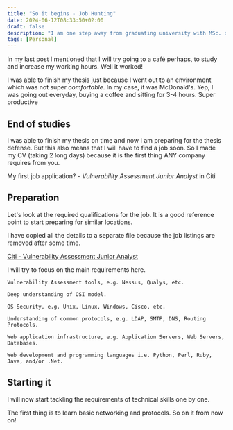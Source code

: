 ```yaml
---
title: "So it begins - Job Hunting"
date: 2024-06-12T08:33:50+02:00
draft: false
description: "I am one step away from graduating university with MSc. degree from ELTE! But it is just a milestone not the destination. I want to use my skills in the industry and hence comes the job hunting."
tags: [Personal]
---
```


In my last post I mentioned that I will try going to a café perhaps, to study and increase my working hours. Well it worked!

I was able to finish my thesis just because I went out to an environment which was not super *comfortable*. In my case, it was McDonald's. Yep, I was going out everyday, buying a coffee and sitting for 3-4 hours. Super productive

## End of studies
 
I was able to finish my thesis on time and now I am preparing for the thesis defense. But this also means that I will have to find a job soon. So I made my CV (taking 2 long days) because it is the first thing ANY company requires from you.

My first job application? - *Vulnerability Assessment Junior Analyst* in Citi

## Preparation

Let's look at the required qualifications for the job. It is a good reference point to start preparing for similar locations.

I have copied all the details to a separate file because the job listings are removed after some time.

[Citi - Vulnerability Assessment Junior Analyst](https://raw.githubusercontent.com/psyklopp/AdityaBhardwaj-dev/main/job-listings/citi-Vulnerability-Assessment-Junior-Analyst.md)

I will try to focus on the main requirements here.

```
Vulnerability Assessment tools, e.g. Nessus, Qualys, etc.

Deep understanding of OSI model.

OS Security, e.g. Unix, Linux, Windows, Cisco, etc.

Understanding of common protocols, e.g. LDAP, SMTP, DNS, Routing Protocols.

Web application infrastructure, e.g. Application Servers, Web Servers, Databases.

Web development and programming languages i.e. Python, Perl, Ruby, Java, and/or .Net.
```

## Starting it

I will now start tackling the requirements of technical skills one by one.

The first thing is to learn basic networking and protocols. So on it from now on!
